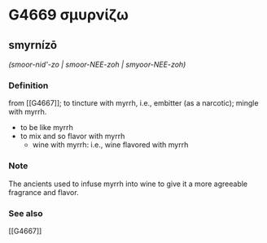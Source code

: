 # G4669 σμυρνίζω

## smyrnízō

_(smoor-nid'-zo | smoor-NEE-zoh | smyoor-NEE-zoh)_

### Definition

from [[G4667]]; to tincture with myrrh, i.e., embitter (as a narcotic); mingle with myrrh.

- to be like myrrh
- to mix and so flavor with myrrh
  - wine with myrrh: i.e., wine flavored with myrrh

### Note

The ancients used to infuse myrrh into wine to give it a more agreeable fragrance and flavor.

### See also

[[G4667]]

